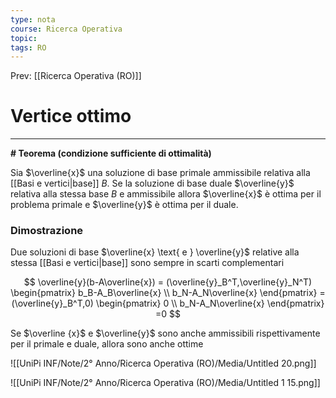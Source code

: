 ```yaml
---
type: nota
course: Ricerca Operativa
topic: 
tags: RO
---
```


Prev: [[Ricerca Operativa (RO)]]

# Vertice ottimo
---

**# Teorema (condizione sufficiente di ottimalità)**

Sia $\overline{x}$ una soluzione di base primale ammissibile relativa alla [[Basi e vertici|base]] $B$. Se la soluzione di base duale $\overline{y}$  relativa alla stessa base $B$ e ammissibile allora $\overline{x}$ è ottima per il problema primale e $\overline{y}$ è ottima per il duale.

### Dimostrazione

Due soluzioni di base $\overline{x} \text{ e } \overline{y}$ relative alla stessa [[Basi e vertici|base]] sono sempre in scarti
complementari

$$
\overline{y}(b-A\overline{x}) =
(\overline{y}_B^T,\overline{y}_N^T)
\begin{pmatrix}
b_B-A_B\overline{x} \\
b_N-A_N\overline{x}
\end{pmatrix} =
(\overline{y}_B^T,0)
\begin{pmatrix}
0 \\
b_N-A_N\overline{x}
\end{pmatrix} =0
$$

Se $\overline {x}$  e $\overline{y}$ sono anche ammissibili rispettivamente per il primale e duale, allora sono anche ottime

![[UniPi INF/Note/2° Anno/Ricerca Operativa (RO)/Media/Untitled 20.png]]

![[UniPi INF/Note/2° Anno/Ricerca Operativa (RO)/Media/Untitled 1 15.png]]
